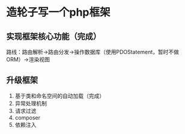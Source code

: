 # 造轮子写一个php框架
## 实现框架核心功能（完成）
路线：路由解析->路由分发->操作数据库（使用PDOStatement，暂时不做ORM）->渲染视图

## 升级框架
1. 基于类和命名空间的自动加载（完成）
2. 异常处理机制
3. 请求过滤
4. composer
5. 依赖注入
